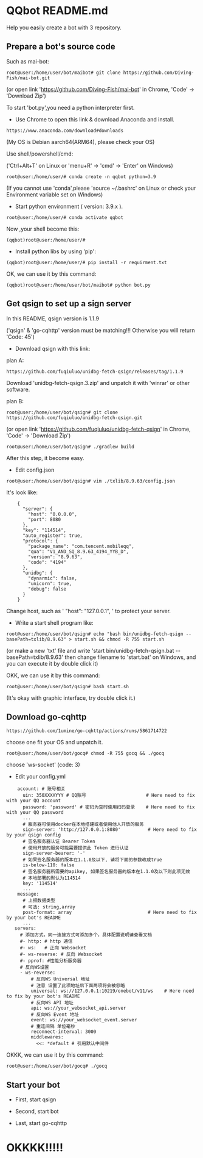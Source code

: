 # QQbot README.md
Help you easily create a bot with 3 repository.

## Prepare a bot's source code
Such as mai-bot:

```
root@user:/home/user/bot/maibot# git clone https://github.com/Diving-Fish/mai-bot.git
```

(or open link 'https://github.com/Diving-Fish/mai-bot' in Chrome, 'Code' -> 'Download Zip')

To start 'bot.py',you need a python interpreter first.

 - Use Chrome to open this link & download Anaconda and install.

```
https://www.anaconda.com/download#downloads
```

(My OS is Debian aarch64(ARM64), please check your OS)

Use shell/powershell/cmd:

('Ctrl+Alt+T' on Linux or 'menu+R' -> 'cmd' -> 'Enter' on Windows)

```
root@user:/home/user/# conda create -n qqbot python=3.9
```

(If you cannot use 'conda',please 'source ~/.bashrc' on Linux or check your Environment variable set on Windows)

 - Start python environment ( version: 3.9.x ).

```
root@user:/home/user/# conda activate qqbot
```

Now ,your shell become this:

```
(qqbot)root@user:/home/user/# 
```

 - Install python libs by using 'pip':

```
(qqbot)root@user:/home/user/# pip install -r requirment.txt
```

OK, we can use it by this command:

```
(qqbot)root@user:/home/user/bot/maibot# python bot.py
```

## Get qsign to set up a sign server
In this README, qsign version is 1.1.9 

('qsign' & 'go-cqhttp' version must be matching!!! Otherwise you will return 'Code: 45')

 - Download qsign with this link:

plan A:
```
https://github.com/fuqiuluo/unidbg-fetch-qsign/releases/tag/1.1.9
```
Download 'unidbg-fetch-qsign.3.zip' and unpatch it with 'winrar' or other software.

plan B:
```
root@user:/home/user/bot/qsign# git clone https://github.com/fuqiuluo/unidbg-fetch-qsign.git
```
(or open link 'https://github.com/fuqiuluo/unidbg-fetch-qsign' in Chrome, 'Code' -> 'Download Zip')
   
```
root@user:/home/user/bot/qsign# ./gradlew build
```

After this step, it become easy.

 - Edit config.json

```
root@user:/home/user/bot/qsign# vim ./txlib/8.9.63/config.json
```

It's look like:
```
    {
      "server": {
        "host": "0.0.0.0",
        "port": 8080
      },
      "key": "114514",
      "auto_register": true,
      "protocol": {
        "package_name": "com.tencent.mobileqq",
        "qua": "V1_AND_SQ_8.9.63_4194_YYB_D",
        "version": "8.9.63",
        "code": "4194"
      },
      "unidbg": {
        "dynarmic": false,
        "unicorn": true,
        "debug": false
      }
    }
```

Change host, such as ' "host": "127.0.0.1", ' to protect your server.

 - Write a start shell program like:

```
root@user:/home/user/bot/qsign# echo "bash bin/unidbg-fetch-qsign --basePath=txlib/8.9.63" > start.sh && chmod -R 755 start.sh
```

(or make a new 'txt' file and write 'start bin/unidbg-fetch-qsign.bat --basePath=txlib/8.9.63' then change filename to 'start.bat' on Windows, and you can execute it by double click it)

OKK, we can use it by this command:

```
root@user:/home/user/bot/qsign# bash start.sh
```

(It's okay with graphic interface, try double click it.)

## Download go-cqhttp

```
https://github.com/1umine/go-cqhttp/actions/runs/5861714722
```

choose one fit your OS and unpatch it.

```
root@user:/home/user/bot/gocq# chmod -R 755 gocq && ./gocq
```

choose 'ws-socket' (code: 3)

 - Edit your config.yml

```
    account: # 账号相关
      uin: 350XXXXYYY # QQ账号                      # Here need to fix with your QQ account
      password: 'password' # 密码为空时使用扫码登录    # Here need to fix with your QQ password
      ... 
      # 服务器可使用docker在本地搭建或者使用他人开放的服务
      sign-server: 'http://127.0.0.1:8080'          # Here need to fix by your qsign config
      # 签名服务器认证 Bearer Token
      # 使用开放的服务可能需要提供此 Token 进行认证
      sign-server-bearer: '-'
      # 如果签名服务器的版本在1.1.0及以下, 请将下面的参数改成true
      is-below-110: false
      # 签名服务器所需要的apikey, 如果签名服务器的版本在1.1.0及以下则此项无效
      # 本地部署的默认为114514
      key: '114514'
      ...
    message:
      # 上报数据类型
      # 可选: string,array
      post-format: array                            # Here need to fix by your bot's README
      ...
   servers:
     # 添加方式，同一连接方式可添加多个，具体配置说明请查看文档
     #- http: # http 通信
     #- ws:   # 正向 Websocket
     #- ws-reverse: # 反向 Websocket
     #- pprof: #性能分析服务器
     # 反向WS设置
     - ws-reverse:
         # 反向WS Universal 地址
         # 注意 设置了此项地址后下面两项将会被忽略
         universal: ws://127.0.0.1:10219/onebot/v11/ws    # Here need to fix by your bot's README
         # 反向WS API 地址
         api: ws://your_websocket_api.server
         # 反向WS Event 地址
         event: ws://your_websocket_event.server
         # 重连间隔 单位毫秒
         reconnect-interval: 3000
         middlewares:
           <<: *default # 引用默认中间件
```

OKKK, we can use it by this command:

```
root@user:/home/user/bot/gocq# ./gocq
```

## Start your bot

 - First, start qsign

 - Second, start bot

 - Last, start go-cqhttp

# OKKKK!!!!!
